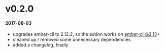 # v0.2.0
#### 2017-08-03

- upgrades ember-cli to 2.12.2, so the addon works on ember-cli@2.13+
- cleaned up / removed some unnecessary dependencies
- added a changelog, finally